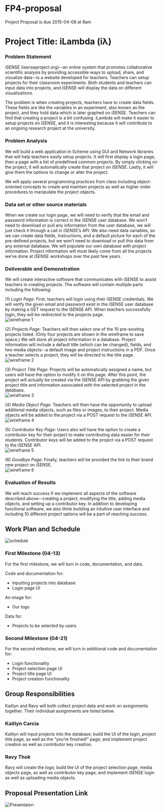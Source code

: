 
# FP4-proposal
Project Proposal is due 2015-04-08 at 8am

# Project Title: iLambda (iλ)

### Problem Statement

iSENSE (isenseproject.org)--an online system that promotes collaborative scientific analysis by providing accessible ways to upload, share, and visualize data--is a website developed for teachers. Teachers can setup projects for their classroom experiments. Both students and teachers can input data into projects, and iSENSE will display the data on different visualizations.

The problem is when creating projects, teachers have to create data fields. These fields are like the variables in an experiment, also known as the project, and they hold data which is later graphed on iSENSE. Teachers can find that creating a project is a bit confusing. iLambda will make it easier to setup projects on iSENSE, and it is interesting because it will contribute to an ongoing research project at the university.

### Problem Analysis

We will build a web application in Scheme using GUI and Network libraries that will help teachers easily setup projects. It will first display a login page, then a page with a list of predefined common projects. By simply clicking on the project, it will automatically create that project on iSENSE. Lastly, it will give them the options to change or alter the project.

We will apply several programming practices from class including object-oriented concepts to create and maintain projects as well as higher order procedures to manipulate the project objects.

### Data set or other source materials

When we create our login page, we will need to verify that the email and password information is correct in the iSENSE user database.  We won’t need to download or pull any information from the user database, we will just check it through a call in iSENSE’s API. We also need data variables, so we can create data fields, instructions, and a default picture for each of the pre-defined projects, but we won’t need to download or pull this data from any external database. We will populate our own database with project information. Project information will most likely come from all the projects we’ve done at iSENSE workshops over the past few years.


### Deliverable and Demonstration

We will create interactive software that communicates with iSENSE to assist teachers in creating projects. The software will contain multiple parts including the following:

(1) *Login Page*: First, teachers will login using their iSENSE credentials. We will verify the given email and password exist in the iSENSE user database by making a GET request to the iSENSE API. When teachers successfully login, they will be redirected to the projects page.<br>
![wireframe 1](http://weblab.cs.uml.edu/~kcarcia/OPLProject/1.png) <br>

(2) *Projects Page*: Teachers will then select one of the 10 pre-existing projects listed. (Only four projects are shown in the wireframe to save space.) We will store all project information in a database. Project information will include a default title (which can be changed), fields, and two media objects--a default image and project instructions in a PDF. Once a teacher selects a project, they will be directed to the title page.<br>
![wireframe 2](http://weblab.cs.uml.edu/~kcarcia/OPLProject/2.png) <br>

(3) *Project Title Page*: Projects will be automatically assigned a name, but users will have the option to modify it on this page. After this point, the project will actually be created via the iSENSE API by grabbing the given project title and information associated with the selected project in the database.<br>
![wireframe 3](http://weblab.cs.uml.edu/~kcarcia/OPLProject/3.png) <br>

(4) *Media Object Page*: Teachers will then have the opportunity to upload additional media objects, such as files or images, to their project. Media objects will be added to the project via a POST request to the iSENSE API.<br>
![wireframe 4](http://weblab.cs.uml.edu/~kcarcia/OPLProject/4.png) <br>

(5) *Contributor Key Page*: Users also will have the option to create a contributor key for their project to make contributing data easier for their students. Contributor keys will be added to the project via a POST request to the iSENSE API.<br>
![wireframe 5](http://weblab.cs.uml.edu/~kcarcia/OPLProject/5.png) <br>

(6) *Goodbye Page*: Finally, teachers will be provided the link to their brand new project on iSENSE.<br>
![wireframe 6](http://weblab.cs.uml.edu/~kcarcia/OPLProject/6.png) <br>

### Evaluation of Results

We will reach success if we implement all aspects of the software described above--creating a project, modifying the title, adding media objects, and setting up a contributor key. In addition to developing functional software, we also think building an intuitive user interface and including 10 different project options will be a part of reaching success.

## Work Plan and Schedule
![schedule](http://weblab.cs.uml.edu/~kcarcia/OPLProject/schedule.png) <br>

### First Milestone (04-13)

For the first milestone, we will turn in code, documentation, and data.

Code and documentation for:
- Inputting projects into database
- Login page UI

An image for:
- Our logo

Data for:
- Projects to be selected by users

### Second Milestone (04-21)

For the second milestone, we will turn in additional code and documentation for:

- Login functionality
- Project selection page UI
- Project title page UI
- Project creation functionality

## Group Responsibilities

Kaitlyn and Ravy will both collect project data and work on assignments together. Their individual assignments are listed below.

### Kaitlyn Carcia
Kaitlyn will input projects into the database; build the UI of the login, project title page, as well as the “you’re finished!” page; and implement project creation as well as contributor key creation.

### Ravy Thok
Ravy will create the logo; build the UI of the project selection page, media objects page, as well as contributor key page; and implement iSENSE login as well as uploading media objects.

## Proposal Presentation Link
![Presentaion](https://docs.google.com/presentation/d/1dsIfek5W0uXWie95RNLjmPFDuw9SvUgawQ5HGWtAzwM/edit#slide=id.p)
